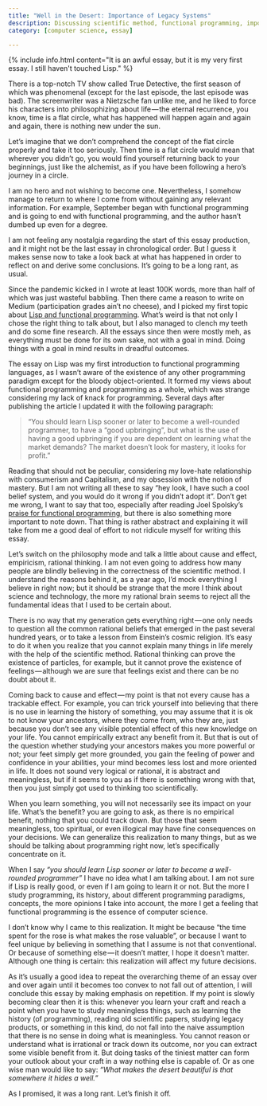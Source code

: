 ```yaml
---
title: "Well in the Desert: Importance of Legacy Systems"
description: Discussing scientific method, functional programming, importance of legacy systems.
category: [computer science, essay]

---
```


{% include info.html content="It is an awful essay, but it is my very first essay. I still haven't touched Lisp." %}

There is a top-notch TV show called True Detective, the first season of which was phenomenal (except for the last episode, the last episode was bad). The screenwriter was a Nietzsche fan unlike me, and he liked to force his characters into philosophizing about life — the eternal recurrence, you know, time is a flat circle, what has happened will happen again and again and again, there is nothing new under the sun.

Let’s imagine that we don’t comprehend the concept of the flat circle properly and take it too seriously. Then time is a flat circle would mean that wherever you didn’t go, you would find yourself returning back to your beginnings, just like the alchemist, as if you have been following a hero’s journey in a circle.

I am no hero and not wishing to become one. Nevertheless, I somehow manage to return to where I come from without gaining any relevant information. For example, September began with functional programming and is going to end with functional programming, and the author hasn’t dumbed up even for a degree.

I am not feeling any nostalgia regarding the start of this essay production, and it might not be the last essay in chronological order. But I guess it makes sense now to take a look back at what has happened in order to reflect on and derive some conclusions. It’s going to be a long rant, as usual.

Since the pandemic kicked in I wrote at least 100K words, more than half of which was just wasteful babbling. Then there came a reason to write on Medium (participation grades ain’t no cheese), and I picked my first topic about [Lisp and functional programming](/writings/lisp). What’s weird is that not only I chose the right thing to talk about, but I also managed to clench my teeth and do some fine research. All the essays since then were mostly meh, as everything must be done for its own sake, not with a goal in mind. Doing things with a goal in mind results in dreadful outcomes.

The essay on Lisp was my first introduction to functional programming languages, as I wasn’t aware of the existence of any other programming paradigm except for the bloody object-oriented. It formed my views about functional programming and programming as a whole, which was strange considering my lack of knack for programming. Several days after publishing the article I updated it with the following paragraph:

> “You should learn Lisp sooner or later to become a well-rounded programmer, to have a “good upbringing”, but what is the use of having a good upbringing if you are dependent on learning what the market demands? The market doesn’t look for mastery, it looks for profit.”

Reading that should not be peculiar, considering my love-hate relationship with consumerism and Capitalism, and my obsession with the notion of mastery. But I am not writing all these to say “hey look, I have such a cool belief system, and you would do it wrong if you didn’t adopt it”. Don’t get me wrong, I want to say that too, especially after reading Joel Spolsky’s [praise for functional programming](https://www.joelonsoftware.com/2006/08/01/can-your-programming-language-do-this/), but there is also something more important to note down. That thing is rather abstract and explaining it will take from me a good deal of effort to not ridicule myself for writing this essay.

Let’s switch on the philosophy mode and talk a little about cause and effect, empiricism, rational thinking. I am not even going to address how many people are blindly believing in the correctness of the scientific method. I understand the reasons behind it, as a year ago, I’d mock everything I believe in right now; but it should be strange that the more I think about science and technology, the more my rational brain seems to reject all the fundamental ideas that I used to be certain about.

There is no way that my generation gets everything right — one only needs to question all the common rational beliefs that emerged in the past several hundred years, or to take a lesson from Einstein’s cosmic religion. It’s easy to do it when you realize that you cannot explain many things in life merely with the help of the scientific method. Rational thinking can prove the existence of particles, for example, but it cannot prove the existence of feelings — although we are sure that feelings exist and there can be no doubt about it.

Coming back to cause and effect — my point is that not every cause has a trackable effect. For example, you can trick yourself into believing that there is no use in learning the history of something, you may assume that it is ok to not know your ancestors, where they come from, who they are, just because you don’t see any visible potential effect of this new knowledge on your life. You cannot empirically extract any benefit from it. But that is out of the question whether studying your ancestors makes you more powerful or not; your feet simply get more grounded, you gain the feeling of power and confidence in your abilities, your mind becomes less lost and more oriented in life. It does not sound very logical or rational, it is abstract and meaningless, but if it seems to you as if there is something wrong with that, then you just simply got used to thinking too scientifically.

When you learn something, you will not necessarily see its impact on your life. What’s the benefit? you are going to ask, as there is no empirical benefit, nothing that you could track down. But those that seem meaningless, too spiritual, or even illogical may have fine consequences on your decisions. We can generalize this realization to many things, but as we should be talking about programming right now, let’s specifically concentrate on it.

When I say _“you should learn Lisp sooner or later to become a well-rounded programmer”_ I have no idea what I am talking about. I am not sure if Lisp is really good, or even if I am going to learn it or not. But the more I study programming, its history, about different programming paradigms, concepts, the more opinions I take into account, the more I get a feeling that functional programming is the essence of computer science.

I don’t know why I came to this realization. It might be because “the time spent for the rose is what makes the rose valuable”, or because I want to feel unique by believing in something that I assume is not that conventional. Or because of something else — it doesn’t matter, I hope it doesn’t matter. Although one thing is certain: this realization will affect my future decisions.

As it’s usually a good idea to repeat the overarching theme of an essay over and over again until it becomes too convex to not fall out of attention, I will conclude this essay by making emphasis on repetition. If my point is slowly becoming clear then it is this: whenever you learn your craft and reach a point when you have to study meaningless things, such as learning the history (of programming), reading old scientific papers, studying legacy products, or something in this kind, do not fall into the naive assumption that there is no sense in doing what is meaningless. You cannot reason or understand what is irrational or track down its outcome, nor you can extract some visible benefit from it. But doing tasks of the tiniest matter can form your outlook about your craft in a way nothing else is capable of. Or as one wise man would like to say: _“What makes the desert beautiful is that somewhere it hides a well.”_

As I promised, it was a long rant. Let’s finish it off.